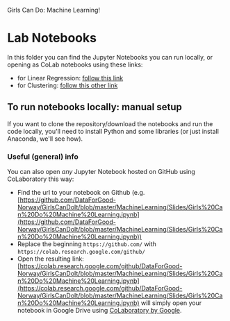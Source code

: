 Girls Can Do: Machine Learning!

# Lab Notebooks

In this folder you can find the Jupyter Notebooks you can run locally, or opening as CoLab notebooks using these links:

- for Linear Regression: [follow this link](https://colab.research.google.com/github/DataForGood-Norway/GirlsCanDoIt/blob/master/MachineLearning/Lab/Linear%20Regression%20Example.ipynb)
- for Clustering: [follow this other link](https://colab.research.google.com/github/DataForGood-Norway/GirlsCanDoIt/blob/master/MachineLearning/Lab/Clustering%20Example.ipynb)


## To run notebooks locally: manual setup
If you want to clone the repository/download the notebooks and run the code locally, you'll need to install Python and some libraries (or just install Anaconda, we'll see how).

### Useful (general) info
You can also open *any* Jupyter Notebook hosted on GitHub using CoLaboratory this way:
* Find the url to your notebook on Github (e.g. [https://github.com/DataForGood-Norway/GirlsCanDoIt/blob/master/MachineLearning/Slides/Girls%20Can%20Do%20Machine%20Learning.ipynb](https://github.com/DataForGood-Norway/GirlsCanDoIt/blob/master/MachineLearning/Slides/Girls%20Can%20Do%20Machine%20Learning.ipynb))
* Replace the beginning `https://github.com/` with `https://colab.research.google.com/github/`
* Open the resulting link: [https://colab.research.google.com/github/DataForGood-Norway/GirlsCanDoIt/blob/master/MachineLearning/Slides/Girls%20Can%20Do%20Machine%20Learning.ipynb](https://colab.research.google.com/github/DataForGood-Norway/GirlsCanDoIt/blob/master/MachineLearning/Slides/Girls%20Can%20Do%20Machine%20Learning.ipynb) will simply open your notebook in Google Drive using [CoLaboratory by Google](https://colab.research.google.com/).
